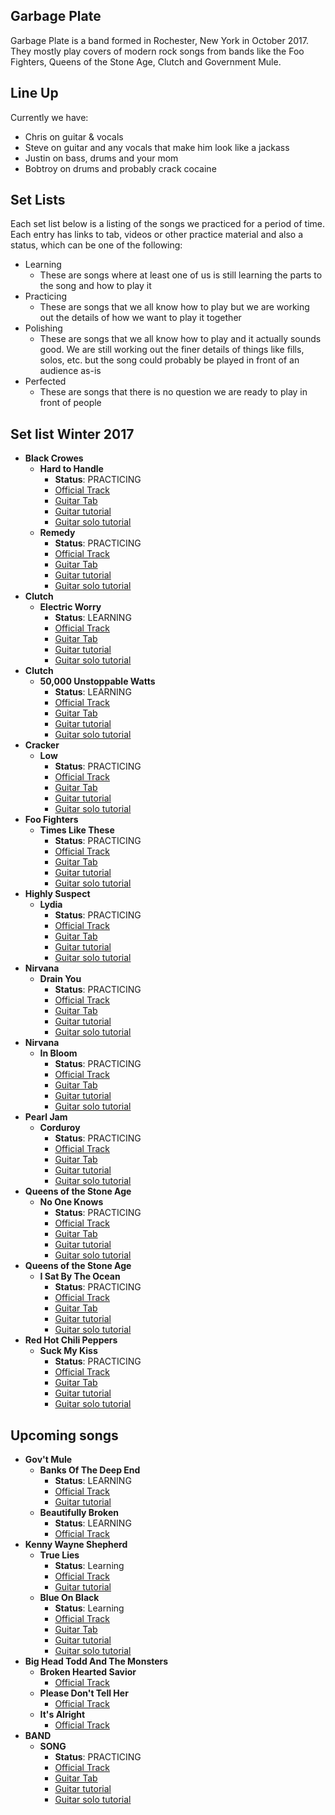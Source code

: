 ## Garbage Plate
Garbage Plate is a band formed in Rochester, New York in October 2017. They mostly play covers of modern rock songs from bands like the Foo Fighters, Queens of the Stone Age, Clutch and Government Mule.


## Line Up
Currently we have:

- Chris on guitar & vocals
- Steve on guitar and any vocals that make him look like a jackass
- Justin on bass, drums and your mom
- Bobtroy on drums and probably crack cocaine

## Set Lists
Each set list below is a listing of the songs we practiced for a period of time. Each entry has links to tab, videos or other practice material and also a status, which can be one of the following:

- Learning
	- These are songs where at least one of us is still learning the parts to the song and how to play it
- Practicing
	- These are songs that we all know how to play but we are working out the details of how we want to play it together
- Polishing
	- These are songs that we all know how to play and it actually sounds good. We are still working out the finer details of things like fills, solos, etc. but the song could probably be played in front of an audience as-is
- Perfected
	- These are songs that there is no question we are ready to play in front of people


## Set list Winter 2017

- **Black Crowes**
	- **Hard to Handle**
		- **Status**: PRACTICING 
		- [Official Track](https://www.youtube.com/watch?v=T81xsEyfl3c)
		- [Guitar Tab](https://tabs.ultimate-guitar.com/tab/the_black_crowes/hard_to_handle_tabs_465526)
		- [Guitar tutorial](https://www.youtube.com/watch?v=JLmlT4x3wAc)
		- [Guitar solo tutorial](https://www.youtube.com/watch?v=oB2vWnXB0b4)
	- **Remedy**
		- **Status**: PRACTICING 
		- [Official Track]()
		- [Guitar Tab]()
		- [Guitar tutorial]()
		- [Guitar solo tutorial]()
- **Clutch**
	- **Electric Worry**
		- **Status**: LEARNING 
		- [Official Track]()
		- [Guitar Tab]()
		- [Guitar tutorial]()
		- [Guitar solo tutorial]()
- **Clutch**
	- **50,000 Unstoppable Watts**
		- **Status**: LEARNING 
		- [Official Track]()
		- [Guitar Tab]()
		- [Guitar tutorial]()
		- [Guitar solo tutorial]()
- **Cracker**
	- **Low**
		- **Status**: PRACTICING 
		- [Official Track]()
		- [Guitar Tab]()
		- [Guitar tutorial]()
		- [Guitar solo tutorial]()
- **Foo Fighters**
	- **Times Like These**
		- **Status**: PRACTICING 
		- [Official Track]()
		- [Guitar Tab]()
		- [Guitar tutorial]()
		- [Guitar solo tutorial]()
- **Highly Suspect**
	- **Lydia**
		- **Status**: PRACTICING 
		- [Official Track]()
		- [Guitar Tab]()
		- [Guitar tutorial]()
		- [Guitar solo tutorial]()
- **Nirvana**
	- **Drain You**
		- **Status**: PRACTICING 
		- [Official Track]()
		- [Guitar Tab]()
		- [Guitar tutorial]()
		- [Guitar solo tutorial]()
- **Nirvana**
	- **In Bloom**
		- **Status**: PRACTICING 
		- [Official Track]()
		- [Guitar Tab]()
		- [Guitar tutorial]()
		- [Guitar solo tutorial]()
- **Pearl Jam**
	- **Corduroy**
		- **Status**: PRACTICING 
		- [Official Track]()
		- [Guitar Tab]()
		- [Guitar tutorial]()
		- [Guitar solo tutorial]()
- **Queens of the Stone Age**
	- **No One Knows**
		- **Status**: PRACTICING 
		- [Official Track]()
		- [Guitar Tab]()
		- [Guitar tutorial]()
		- [Guitar solo tutorial]()
- **Queens of the Stone Age**
	- **I Sat By The Ocean**
		- **Status**: PRACTICING 
		- [Official Track]()
		- [Guitar Tab]()
		- [Guitar tutorial]()
		- [Guitar solo tutorial]()
- **Red Hot Chili Peppers**
	- **Suck My Kiss**
		- **Status**: PRACTICING 
		- [Official Track]()
		- [Guitar Tab]()
		- [Guitar tutorial]()
		- [Guitar solo tutorial]()


## Upcoming songs
- **Gov't Mule**
	- **Banks Of The Deep End**
		- **Status**: LEARNING 
		- [Official Track](https://www.youtube.com/watch?v=X0oBuFUzFcg)
		- [Guitar tutorial](https://www.youtube.com/watch?v=lMef05oCdSA)
	- **Beautifully Broken**
		- **Status**: LEARNING
		- [Official Track](https://www.youtube.com/watch?v=O27bAg-AY3s)
- **Kenny Wayne Shepherd**
	- **True Lies**
		- **Status**: Learning 
		- [Official Track](https://www.youtube.com/watch?v=QETIXLChB4w)
		- [Guitar tutorial](https://www.youtube.com/watch?v=u4v2NULu2v8)
	- **Blue On Black**
		- **Status**: Learning 
		- [Official Track](https://www.youtube.com/watch?v=V94pBlA4n7U)
		- [Guitar Tab]()
		- [Guitar tutorial]()
		- [Guitar solo tutorial]()
- **Big Head Todd And The Monsters**
	- **Broken Hearted Savior**
		- [Official Track](https://www.youtube.com/watch?v=Trggg9HzF7Y)
	- **Please Don't Tell Her**
		- [Official Track](https://www.youtube.com/watch?v=OErusYC4rGY)
	- **It's Alright**
		- [Official Track](https://www.youtube.com/watch?v=stxAn8kF5Og)
- **BAND**
	- **SONG**
		- **Status**: PRACTICING 
		- [Official Track]()
		- [Guitar Tab]()
		- [Guitar tutorial]()
		- [Guitar solo tutorial]()
